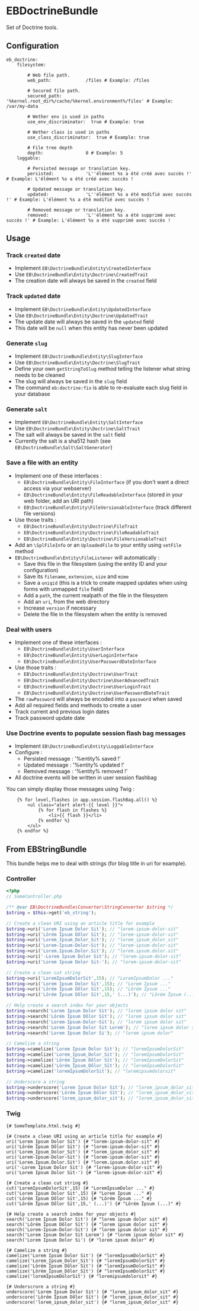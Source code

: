 # EBDoctrineBundle

Set of Doctrine tools.

## Configuration

    eb_doctrine:
        filesystem:

            # Web file path.
            web_path:             /files # Example: /files

            # Secured file path.
            secured_path:         '%kernel.root_dir%/cache/%kernel.environment%/files' # Example: /var/my-data

            # Wether env is used in paths
            use_env_discriminator:  true # Example: true

            # Wether class is used in paths
            use_class_discriminator:  true # Example: true

            # File tree depth
            depth:                0 # Example: 5
        loggable:

            # Persisted message or translation key.
            persisted:            'L''élément %s a été créé avec succès !' # Example: L'élément %s a été créé avec succès !

            # Updated message or translation key.
            updated:              'L''élément %s a été modifié avec succès !' # Example: L'élément %s a été modifié avec succès !

            # Removed message or translation key.
            removed:              'L''élément %s a été supprimé avec succès !' # Example: L'élément %s a été supprimé avec succès !

## Usage

### Track ``created`` date

  - Implement ``EB\DoctrineBundle\Entity\CreatedInterface``
  - Use ``EB\DoctrineBundle\Entity\Doctrine\CreatedTrait``
  - The creation date will always be saved in the ``created`` field

### Track ``updated`` date

  - Implement ``EB\DoctrineBundle\Entity\UpdatedInterface``
  - Use ``EB\DoctrineBundle\Entity\Doctrine\UpdatedTrait``
  - The update date will always be saved in the ``updated`` field
  - This date will be ``null`` when this entity has never been updated

### Generate ``slug``

  - Implement ``EB\DoctrineBundle\Entity\SlugInterface``
  - Use ``EB\DoctrineBundle\Entity\Doctrine\SlugTrait``
  - Define your own ``getStringToSlug`` method telling the listener what string needs to be cleaned
  - The slug will always be saved in the ``slug`` field
  - The command ``eb:doctrine:fix`` is able to re-evaluate each slug field in your database

### Generate ``salt``

  - Implement ``EB\DoctrineBundle\Entity\SaltInterface``
  - Use ``EB\DoctrineBundle\Entity\Doctrine\SaltTrait``
  - The salt will always be saved in the ``salt`` field
  - Currently the salt is a sha512 hash (see ``EB\DoctrineBundle\Salt\SaltGenerator``)

### Save a file with an entity

  - Implement one of these interfaces :
    - ``EB\DoctrineBundle\Entity\FileInterface`` (if you don't want a direct access via your webserver)
    - ``EB\DoctrineBundle\Entity\FileReadableInterface`` (stored in your web folder, add an URI path)
    - ``EB\DoctrineBundle\Entity\FileVersionableInterface`` (track different file versions)
  - Use those traits :
    - ``EB\DoctrineBundle\Entity\Doctrine\FileTrait``
    - ``EB\DoctrineBundle\Entity\Doctrine\FileReadableTrait``
    - ``EB\DoctrineBundle\Entity\Doctrine\FileVersionableTrait``
  - Add an ``\SplFileInfo`` or an ``UploadedFile`` to your entity using ``setFile`` method
  - ``EB\DoctrineBundle\Entity\FileListener`` will automatically :
    - Save this file in the filesystem (using the entity ID and your configuration)
    - Save its ``filename``, ``extension``, ``size`` and ``mime``
    - Save a ``uniqid`` (this is a trick to create mapped updates when using forms with unmapped ``file`` field)
    - Add a ``path``, the current realpath of the file in the filesystem
    - Add an ``uri``, from the web directory
    - Increase ``version`` if necessary
    - Delete the file in the filesystem when the entity is removed

### Deal with users

  - Implement one of these interfaces :
    - ``EB\DoctrineBundle\Entity\UserInterface``
    - ``EB\DoctrineBundle\Entity\UserLoginInterface``
    - ``EB\DoctrineBundle\Entity\UserPasswordDateInterface``
  - Use those traits :
    - ``EB\DoctrineBundle\Entity\Doctrine\UserTrait``
    - ``EB\DoctrineBundle\Entity\Doctrine\UserAdvancedTrait``
    - ``EB\DoctrineBundle\Entity\Doctrine\UserLoginTrait``
    - ``EB\DoctrineBundle\Entity\Doctrine\UserPasswordDateTrait``
  - The ``rawPassword`` will always be encoded into a ``password`` when saved
  - Add all required fields and methods to create a user
  - Track current and previous login dates
  - Track password update date

### Use Doctrine events to populate session flash bag messages

  - Implement ``EB\DoctrineBundle\Entity\LoggableInterface``
  - Configure :
    - Persisted message : '%entity% saved !'
    - Updated message : '%entity% updated !'
    - Removed message : '%entity% removed !'
  - All doctrine events will be written in user session flashbag

You can simply display those messages using Twig :

```twig
    {% for level,flashes in app.session.flashBag.all() %}
        <ul class="alert alert-{{ level }}">
            {% for flash in flashes %}
                <li>{{ flash }}</li>
            {% endfor %}
        </ul>
    {% endfor %}
```

## From EBStringBundle

This bundle helps me to deal with strings (for blog title in uri for example).

### Controller

``` php
<?php
// SomeController.php

/** @var EB\DoctrineBundle\Converter\StringConverter $string */
$string = $this->get('eb_string');

// Create a clean URI using an article title for example
$string->uri('Lorem Ipsum Dolor Sit'); // "lorem-ipsum-dolor-sit"
$string->uri('Lôrém Ïpsum Dõlor Sït'); // "lorem-ipsum-dolor-sit"
$string->uri('Lorem_Ipsum_Dolor_Sit'); // "lorem_ipsum_dolor_sit"
$string->uri('Lorem-Ipsum-Dolor-Sit'); // "lorem-ipsum-dolor-sit"
$string->uri('Lorem.Ipsum.Dolor.Sit'); // "lorem.ipsum.dolor.sit"
$string->uri('-Lorem Ipsum Dolor Sit'); // "lorem-ipsum-dolor-sit"
$string->uri('Lorem Ipsum Dolor Sit-'); // "lorem-ipsum-dolor-sit"

// Create a clean cut string
$string->uri('LoremIpsumDolorSit',15); // "LoremIpsumDolor ..."
$string->uri('Lorem Ipsum Dolor Sit',15); // "Lorem Ipsum ..."
$string->uri('Lôrém Ïpsum Dõlor Sït',15); // "Lôrém Ïpsum ..."
$string->uri('Lôrém Ïpsum Dõlor Sït',15,' (...)'); // "Lôrém Ïpsum (...)"

// Help create a search index for your objects
$string->search('Lorem Ipsum Dolor Sit'); // "lorem ipsum dolor sit"
$string->search('Lôrém Ïpsum Dõlor Sït'); // "lorem ipsum dolor sit"
$string->search('Lorem-Ipsum-Dolor-Sit'); // "lorem ipsum dolor sit"
$string->search('Lorem Ipsum Dolor Sit Lorem'); // "lorem ipsum dolor sit"
$string->search('Lorem Ipsum Dolor Si'); // "lorem ipsum dolor"

// Camelize a string
$string->camelize('Lorem Ipsum Dolor Sit'); // "loremIpsumDolorSit"
$string->camelize('Lorem_Ipsum_Dolor_Sit'); // "loremIpsumDolorSit"
$string->camelize('Lôrém Ïpsum Dõlor Sït'); // "loremIpsumDolorSit"
$string->camelize('Lôrém_Ïpsum_Dõlor_Sït'); // "loremIpsumDolorSit"
$string->camelize('loremIpsumDolorSit'); // "loremipsumdolorsit"

// Underscore a string
$string->underscore('Lorem Ipsum Dolor Sit'); // "lorem_ipsum_dolor_sit"
$string->underscore('Lôrém Ïpsum Dõlor Sït'); // "lorem_ipsum_dolor_sit"
$string->underscore('lorem_ipsum_dolor_sit'); // "lorem_ipsum_dolor_sit"
```

### Twig

``` jinja
{# SomeTemplate.html.twig #}

{# Create a clean URI using an article title for example #}
uri('Lorem Ipsum Dolor Sit') {# "lorem-ipsum-dolor-sit" #}
uri('Lôrém Ïpsum Dõlor Sït') {# "lorem-ipsum-dolor-sit" #}
uri('Lorem_Ipsum_Dolor_Sit') {# "lorem_ipsum_dolor_sit" #}
uri('Lorem-Ipsum-Dolor-Sit') {# "lorem-ipsum-dolor-sit" #}
uri('Lorem.Ipsum.Dolor.Sit') {# "lorem.ipsum.dolor.sit" #}
uri('-Lorem Ipsum Dolor Sit') {# "lorem-ipsum-dolor-sit" #}
uri('Lorem Ipsum Dolor Sit-') {# "lorem-ipsum-dolor-sit" #}

{# Create a clean cut string #}
cut('LoremIpsumDolorSit',15) {# "LoremIpsumDolor ..." #}
cut('Lorem Ipsum Dolor Sit',15) {# "Lorem Ipsum ..." #}
cut('Lôrém Ïpsum Dõlor Sït',15) {# "Lôrém Ïpsum ..." #}
cut('Lôrém Ïpsum Dõlor Sït',15,' (...)') {# "Lôrém Ïpsum (...)" #}

{# Help create a search index for your objects #}
search('Lorem Ipsum Dolor Sit') {# "lorem ipsum dolor sit" #}
search('Lôrém Ïpsum Dõlor Sït') {# "lorem ipsum dolor sit" #}
search('Lorem-Ipsum-Dolor-Sit') {# "lorem ipsum dolor sit" #}
search('Lorem Ipsum Dolor Sit Lorem') {# "lorem ipsum dolor sit" #}
search('Lorem Ipsum Dolor Si') {# "lorem ipsum dolor" #}

{# Camelize a string #}
camelize('Lorem Ipsum Dolor Sit') {# "loremIpsumDolorSit" #}
camelize('Lorem_Ipsum_Dolor_Sit') {# "loremIpsumDolorSit" #}
camelize('Lôrém Ïpsum Dõlor Sït') {# "loremIpsumDolorSit" #}
camelize('Lôrém_Ïpsum_Dõlor_Sït') {# "loremIpsumDolorSit" #}
camelize('loremIpsumDolorSit') {# "loremipsumdolorsit" #}

{# Underscrore a string #}
underscore('Lorem Ipsum Dolor Sit') {# "lorem_ipsum_dolor_sit" #}
underscore('Lôrém Ïpsum Dõlor Sït') {# "lorem_ipsum_dolor_sit" #}
underscore('lorem_ipsum_dolor_sit') {# "lorem_ipsum_dolor_sit" #}
````
